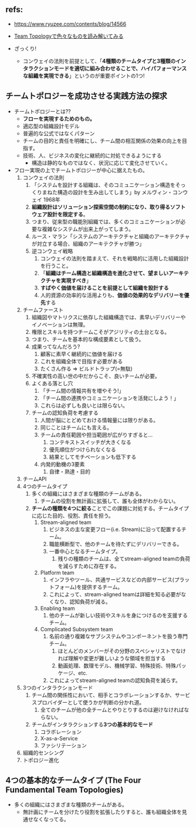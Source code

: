 ## refs: 

- https://www.ryuzee.com/contents/blog/14566
- [Team Topologyで色々なものを読み解いてみる](https://qiita.com/yamamorisoba/items/be5f55701aef6dcc2be2)

- ざっくり!
  - コンウェイの法則を前提として、「**4種類のチームタイプと3種類のインタラクションモードを適切に組み合わせることで、ハイパフォーマンスな組織を実現できる**」というのが重要ポイントの1つ!


## チームトポロジーを成功させる実践方法の探求

- チームトポロジーとは??
  - **フローを実現するためのもの。**
  - 適応型の組織設計モデル
  - 普遍的な公式ではなくパターン
  - チームの目的と責任を明確にし、チーム間の相互関係の効果の向上を目指す。
  - 技術、人、ビジネスの変化に継続的に対処できるようにする
    - 構造は静的なものではなく、状況に応じて変化させていく。
- フロー実現の上でチームトポロジーが中心に据えたもの。
  1. コンウェイの法則
     1. 「システムを設計する組織は、そのコミュニケーション構造をそっくりまねた構造の設計を生み出してしまう」by メルヴィン・コンウェイ 1968年
     2. **組織設計はソリューション探索空間の制約になり、取り得るソフトウェア設計を限定する**。
     3. つまり、従来型の職能別組織では、多くのコミュニケーションが必要な複雑なシステムが出来上がってしまう。
     4. ルース・マラン「システムのアーキテクチャと組織のアーキテクチャが対立する場合、組織のアーキテクチャが勝つ」
     5. 逆コンウェイ戦略
        1. コンウェイの法則を踏まえて、それを戦略的に活用した組織設計を行うこと。
        2. 「**組織はチーム構造と組織構造を進化させて、望ましいアーキテクチャを実現すべき**」
        3. **すばやく価値を届けることを前提として組織を設計する**
        4. 人的資源の効率的な活用よりも、**価値の効果的なデリバリーを優先**する
  2. チームファースト
     1. 組織図やマトリクスに依存した組織構造では、素早いデリバリーやイノベーションは無理。
     2. 権限とスキルを持つチームこそがアジリティの土台となる。
     3. つまり、チームを基本的な構成要素として扱う。
     4. 成果ってなんだろう?
        1. 顧客に素早く継続的に価値を届ける
        2. これを組織全体で目指す必要がある
        3. たくさん作る => ビルドトラップ(=無駄)
     5. 不確実性の高い世の中だからこそ、良いチームが必要。
     6. よくある落とし穴
        1. 「チーム間の情報共有を増やそう!」
        2. 「チーム間の連携やコミュニケーションを活発にしよう！」
        3. これらは必ずしも良いとは限らない。
     7. チームの認知負荷を考慮する
        1. 人間が脳にとどめておける情報量には限りがある。
        2. 同じことはチームにも言える。
        3. チームの責任範囲や担当範囲が広がりすぎると...
           1. コンテキストスイッチが大きくなる
           2. 優先順位がつけられなくなる
           3. 結果としてモチベーションも低下する
        4. 内発的動機の3要素
           1. 自律・熟達・目的
  3. チームAPI
  4. 4つのチームタイプ
     1. 多くの組織にはさまざまな種類のチームがある。
        1. チームの役割を無計画に拡張して、誰も全体がわからない。
     2. **チームの種類を4つに絞る**ことでこの課題に対処する。チームタイプに応じた目的、役割、責任を担う。
        1. Stream-aligned team
           1. ビジネスの主な変更フロー(i.e. Stream)に沿って配置するチーム。
           2. 職能横断型で、他のチームを待たずにデリバリーできる。
           3. 一番中心となるチームタイプ。
              1. 残りの種類のチームは、全てstream-aligned teamの負荷を減らすために存在する。
        2. Platform team
           1. インフラやツール、共通サービスなどの内部サービス(プラットフォーム)を提供するチーム。
           2. これによって、stream-aligned teamは詳細を知る必要がなくなり、認知負荷が減る。
        3. Enabling team
           1. 他のチームが新しい技術やスキルを身につけるのを支援するチーム。
        4. Complicated Subsystem team
           1. 名前の通り複雑なサブシステムやコンポーネントを扱う専門チーム。
              1. ほとんどのメンバーがその分野のスペシャリストでなければ理解や変更が難しいような領域を担当する
              2. 動画処理、数理モデル、機械学習、特殊技術、特殊パッケージ、etc.
           2. これによってstream-aligned teamの認知負荷を減らす。
  5. 3つのインタラクションモード
     1. チーム間の関係性において、相手とコラボレーションするか、サービスプロバイダーとして使うかが判断の分かれ道。
        1. 全てのチームが他の全チームとやりとりするのは避けなければならない。
     2. チームがインタラクションする**3つの基本的なモード**
        1. コラボレーション
        2. X-as-a-Service
        3. ファシリテーション
  6. 組織的センシング
  7. トポロジー進化

## 4つの基本的なチームタイプ (The Four Fundamental Team Topologies)

- 多くの組織にはさまざまな種類のチームがある。
  - 無計画にチームを分けたり役割を拡張したりすると、誰も組織全体を見通せなくなってる。
